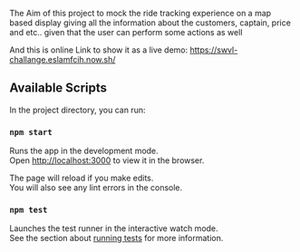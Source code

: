 The Aim of this project to mock the ride tracking experience on a map based display giving all the
information about the customers, captain, price and etc.. given that the user can perform some
actions as well

And this is online Link to show it as a live demo: https://swvl-challange.eslamfcih.now.sh/

## Available Scripts

In the project directory, you can run:

### `npm start`

Runs the app in the development mode.<br>
Open [http://localhost:3000](http://localhost:3000) to view it in the browser.

The page will reload if you make edits.<br>
You will also see any lint errors in the console.

### `npm test`

Launches the test runner in the interactive watch mode.<br>
See the section about [running tests](https://facebook.github.io/create-react-app/docs/running-tests) for more information.
